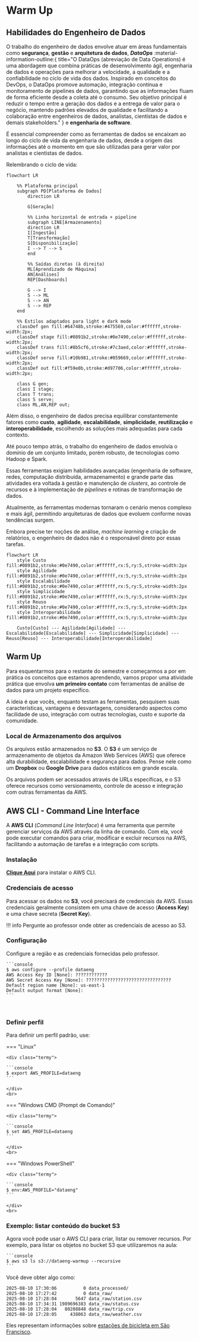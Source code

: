 # Warm Up

## Habilidades do Engenheiro de Dados

O trabalho do engenheiro de dados envolve atuar em áreas fundamentais como **segurança**, **gestão** e **arquitetura de dados**, ***DataOps*** :material-information-outline:{ title="O DataOps (abreviação de Data Operations) é uma abordagem que combina práticas de desenvolvimento ágil, engenharia de dados e operações para melhorar a velocidade, a qualidade e a confiabilidade no ciclo de vida dos dados. Inspirado em conceitos do DevOps, o DataOps promove automação, integração contínua e monitoramento de pipelines de dados, garantindo que as informações fluam de forma eficiente desde a coleta até o consumo. Seu objetivo principal é reduzir o tempo entre a geração dos dados e a entrega de valor para o negócio, mantendo padrões elevados de qualidade e facilitando a colaboração entre engenheiros de dados, analistas, cientistas de dados e demais stakeholders." } e **engenharia de software**.

É essencial compreender como as ferramentas de dados se encaixam ao longo do ciclo de vida da engenharia de dados, desde a origem das informações até o momento em que são utilizadas para gerar valor por analistas e cientistas de dados.

Relembrando o ciclo de vida:


```mermaid
flowchart LR

    %% Plataforma principal
    subgraph PD[Plataforma de Dados]
        direction LR

        G[Geração]

        %% Linha horizontal de entrada + pipeline
        subgraph LINE[Armazenamento]
        direction LR
        I[Ingestão]
        T[Transformação]
        S[Disponibilização]
        I --> T --> S
        end

        %% Saídas diretas (à direita)
        ML[Aprendizado de Máquina]
        AN[Análises]
        REP[Dashboards]

        G --> I
        S --> ML
        S --> AN
        S --> REP
    end

    %% Estilos adaptados para light e dark mode
    classDef gen fill:#64748b,stroke:#475569,color:#ffffff,stroke-width:2px;
    classDef stage fill:#0891b2,stroke:#0e7490,color:#ffffff,stroke-width:2px;
    classDef trans fill:#8b5cf6,stroke:#7c3aed,color:#ffffff,stroke-width:2px;
    classDef serve fill:#10b981,stroke:#059669,color:#ffffff,stroke-width:2px;
    classDef out fill:#f59e0b,stroke:#d97706,color:#ffffff,stroke-width:2px;

    class G gen;
    class I stage;
    class T trans;
    class S serve;
    class ML,AN,REP out;
```

Além disso, o engenheiro de dados precisa equilibrar constantemente fatores como **custo**, **agilidade**, **escalabilidade**, **simplicidade**, **reutilização** e **interoperabilidade**, escolhendo as soluções mais adequadas para cada contexto.

Até pouco tempo atrás, o trabalho do engenheiro de dados envolvia o domínio de um conjunto limitado, porém robusto, de tecnologias como Hadoop e Spark.

Essas ferramentas exigiam habilidades avançadas (engenharia de software, redes, computação distribuída, armazenamento) e grande parte das atividades era voltada à gestão e manutenção de *clusters*, ao controle de recursos e à implementação de *pipelines* e rotinas de transformação de dados.

Atualmente, as ferramentas modernas tornaram o cenário menos complexo e mais ágil, permitindo arquiteturas de dados que evoluem conforme novas tendências surgem.

Embora precise ter noções de análise, *machine learning* e criação de relatórios, o engenheiro de dados não é o responsável direto por essas tarefas.

```mermaid
flowchart LR
    style Custo fill:#0891b2,stroke:#0e7490,color:#ffffff,rx:5,ry:5,stroke-width:2px
    style Agilidade fill:#0891b2,stroke:#0e7490,color:#ffffff,rx:5,ry:5,stroke-width:2px
    style Escalabilidade fill:#0891b2,stroke:#0e7490,color:#ffffff,rx:5,ry:5,stroke-width:2px
    style Simplicidade fill:#0891b2,stroke:#0e7490,color:#ffffff,rx:5,ry:5,stroke-width:2px
    style Reuso fill:#0891b2,stroke:#0e7490,color:#ffffff,rx:5,ry:5,stroke-width:2px
    style Interoperabilidade fill:#0891b2,stroke:#0e7490,color:#ffffff,rx:5,ry:5,stroke-width:2px

    Custo[Custo] --- Agilidade[Agilidade] --- Escalabilidade[Escalabilidade] --- Simplicidade[Simplicidade] --- Reuso[Reuso] --- Interoperabilidade[Interoperabilidade]
```

## Warm Up

Para esquentarmos para o restante do semestre e começarmos a por em prática os conceitos que estamos aprendendo, vamos propor uma atividade prática que envolva **um primeiro contato** com ferramentas de análise de dados para um projeto específico.

A ideia é que vocês, enquanto testam as ferramentas, pesquisem suas características, vantagens e desvantagens, considerando aspectos como facilidade de uso, integração com outras tecnologias, custo e suporte da comunidade.

### Local de Armazenamento dos arquivos

Os arquivos estão armazenados no **S3**. O **S3** é um serviço de armazenamento de objetos da Amazon Web Services (AWS) que oferece alta durabilidade, escalabilidade e segurança para dados. Pense nele como um **Dropbox** ou **Google Drive** para dados estáticos em grande escala.

Os arquivos podem ser acessados através de URLs específicas, e o S3 oferece recursos como versionamento, controle de acesso e integração com outras ferramentas da AWS.

## AWS CLI - Command Line Interface

A **AWS CLI** (*Command Line Interface*) é uma ferramenta que permite gerenciar serviços da AWS através da linha de comando. Com ela, você pode executar comandos para criar, modificar e excluir recursos na AWS, facilitando a automação de tarefas e a integração com scripts.

### Instalação

[**Clique Aqui**](https://docs.aws.amazon.com/cli/latest/userguide/getting-started-install.html) para instalar o AWS CLI.

### Credenciais de acesso

Para acessar os dados no **S3**, você precisará de credenciais da AWS. Essas credenciais geralmente consistem em uma chave de acesso (**Access Key**) e uma chave secreta (**Secret Key**). 

!!! info
    Pergunte ao professor onde obter as credenciais de acesso ao S3.

### Configuração

Configure a região e as credenciais fornecidas pelo professor.

<div class="termy">

    ```console
    $ aws configure --profile dataeng
    AWS Access Key ID [None]: ????????????
    AWS Secret Access Key [None]: ????????????????????????????????
    Default region name [None]: us-east-1
    Default output format [None]: 
    ```

</div>
<br>

### Definir perfil

Para definir um perfil padrão, use:

=== "Linux"

    <div class="termy">

    ```console
    $ export AWS_PROFILE=dataeng
    ```

    </div>
    <br>

=== "Windows CMD (Prompt de Comando)"

    <div class="termy">

    ```console
    $ set AWS_PROFILE=dataeng
    ```

    </div>
    <br>

=== "Windows PowerShell"

    <div class="termy">

    ```console
    $ env:AWS_PROFILE="dataeng"
    ```

    </div>
    <br>

### Exemplo: listar conteúdo do bucket S3

Agora você pode usar o AWS CLI para criar, listar ou remover recursos. Por exemplo, para listar os objetos no bucket S3 que utilizaremos na aula:

<div class="termy">

    ```console
    $ aws s3 ls s3://dataeng-warmup --recursive
    ```

</div>


Você deve obter algo como:

```console
2025-08-10 17:30:06          0 data_processed/
2025-08-10 17:27:42          0 data_raw/
2025-08-10 17:28:04       5647 data_raw/station.csv
2025-08-10 17:34:31 1989696383 data_raw/status.csv
2025-08-10 17:28:04   80208848 data_raw/trip.csv
2025-08-10 17:28:05     438063 data_raw/weather.csv
```

Eles representam informações sobre [estações de bicicleta em São Francisco](https://www.kaggle.com/datasets/benhamner/sf-bay-area-bike-share/data).
